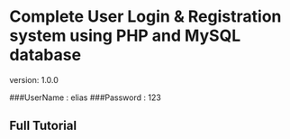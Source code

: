 # Complete User Login & Registration system using PHP and MySQL database

version: 1.0.0

###UserName : elias
###Password : 123

## Full Tutorial


